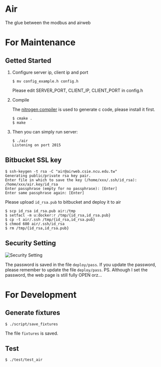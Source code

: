 # Air

The glue between the modbus and airweb

# For Maintenance

## Getted Started

1.  Configure server ip, client ip and port

        $ mv config_example.h config.h

    Please edit SERVER_PORT, CLIENT_IP, CLIENT_PORT in config.h

2.  Compile

    The [nitrogen compiler](https://github.com/xsoameix/nitrogen)
    is used to generate c code, please install it first.

        $ cmake .
        $ make

3.  Then you can simply run server:

        $ ./air
        Listening on port 2015

## Bitbucket SSL key

    $ ssh-keygen -t rsa -C "air@airweb.csie.ncu.edu.tw"
    Generating public/private rsa key pair.
    Enter file in which to save the key (/home/xxx/.ssh/id_rsa): /home/xxx/air.key/id_rsa
    Enter passphrase (empty for no passphrase): [Enter]
    Enter same passphrase again: [Enter]

Please upload `id_rsa.pub` to bitbucket and deploy it to air

    $ scp id_rsa id_rsa.pub air:/tmp
    $ setfacl -m u:docker:r /tmp/{id_rsa,id_rsa.pub}
    $ cp -t air/.ssh /tmp/{id_rsa,id_rsa.pub}
    $ chmod 600 air/.ssh/id_rsa
    $ rm /tmp/{id_rsa,id_rsa.pub}


## Security Setting

![Security Setting](raw/master/deploy/security_setting.png)

The password is saved in the file `deploy/pass`.
If you update the password, please remember to update the file `deploy/pass`.
PS. Although I set the password, the web page is still fully OPEN orz...

# For Development

## Generate fixtures

    $ ./script/save_fixtures

The file `fixtures` is saved.

## Test

    $ ./test/test_air
